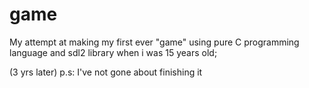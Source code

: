 # game
My attempt at making my first ever "game" using pure C programming language and sdl2 library when i was 15 years old;

(3 yrs later) p.s: I've not gone about finishing it
